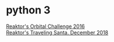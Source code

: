 # python 3

[Reaktor's Orbital Challenge 2016](./2016_reaktor_orbital_challenge)  
[Reaktor's Traveling Santa. December 2018](./2018_reaktor_traveling_santa)  
